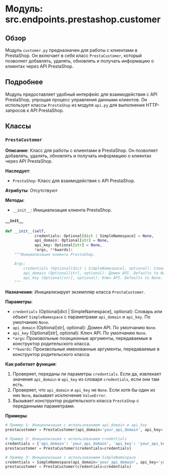 # Модуль: src.endpoints.prestashop.customer

## Обзор

Модуль `customer.py` предназначен для работы с клиентами в PrestaShop. Он включает в себя класс `PrestaCustomer`, который позволяет добавлять, удалять, обновлять и получать информацию о клиентах через API PrestaShop.

## Подробнее

Модуль предоставляет удобный интерфейс для взаимодействия с API PrestaShop, упрощая процесс управления данными клиентов. Он использует классы `PrestaShop` из модуля `api.py` для выполнения HTTP-запросов к API PrestaShop.

## Классы

### `PrestaCustomer`

**Описание**: Класс для работы с клиентами в PrestaShop. Он позволяет добавлять, удалять, обновлять и получать информацию о клиентах через API PrestaShop.

**Наследует**:

-   `PrestaShop`: Класс для взаимодействия с API PrestaShop.

**Атрибуты**: Отсутствуют

**Методы**:

-   `__init__`: Инициализация клиента PrestaShop.

#### `__init__`

```python
def __init__(self,
             credentials: Optional[dict | SimpleNamespace] = None,
             api_domain: Optional[str] = None,
             api_key: Optional[str] = None,
             *args, **kwards):
    """Инициализация клиента PrestaShop.

    Args:
        credentials (Optional[dict | SimpleNamespace], optional): Словарь или объект SimpleNamespace с параметрами `api_domain` и `api_key`. Defaults to None.
        api_domain (Optional[str], optional): Домен API. Defaults to None.
        api_key (Optional[str], optional): Ключ API. Defaults to None.
    """
```

**Назначение**: Инициализирует экземпляр класса `PrestaCustomer`.

**Параметры**:

-   `credentials` (Optional[dict | SimpleNamespace], optional): Словарь или объект `SimpleNamespace` с параметрами `api_domain` и `api_key`. По умолчанию `None`.
-   `api_domain` (Optional[str], optional): Домен API. По умолчанию `None`.
-   `api_key` (Optional[str], optional): Ключ API. По умолчанию `None`.
-   `*args`: Произвольные позиционные аргументы, передаваемые в конструктор родительского класса.
-   `**kwards`: Произвольные именованные аргументы, передаваемые в конструктор родительского класса.

**Как работает функция**:

1.  Проверяет, переданы ли параметры `credentials`. Если да, извлекает значения `api_domain` и `api_key` из словаря `credentials`, если они там есть.
2.  Проверяет, что `api_domain` и `api_key` не `None`. Если хотя бы один из них `None`, вызывает исключение `ValueError`.
3.  Вызывает конструктор родительского класса `PrestaShop` с переданными параметрами.

**Примеры**:

```python
# Пример 1: Инициализация с использованием api_domain и api_key
prestacustomer = PrestaCustomer(api_domain='your_api_domain', api_key='your_api_key')

# Пример 2: Инициализация с использованием credentials
credentials = {'api_domain': 'your_api_domain', 'api_key': 'your_api_key'}
prestacustomer = PrestaCustomer(credentials=credentials)

# Пример 3: Инициализация с использованием SimpleNamespace
credentials = SimpleNamespace(api_domain='your_api_domain', api_key='your_api_key')
prestacustomer = PrestaCustomer(credentials=credentials)